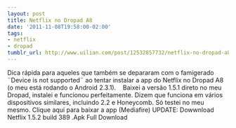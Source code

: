 ```yaml
---
layout: post
title: Netflix no Dropad A8
date: '2011-11-08T19:58:00-02:00'
tags:
- netflix
- dropad
tumblr_url: http://www.uilian.com/post/12532857732/netflix-no-dropad-a8
---
```


Dica rápida para aqueles que também se depararam com o famigerado ¨Device is not supported¨ ao tentar instalar a app do Netflix no Dropad A8 (o meu está rodando o Android 2.3.1).
  
Baixei a versão 1.5.1 direto no meu Dropad, instalei e funcionou perfeitamente. Dizem que funciona em vários dispositivos similares, incluindo 2.2 e Honeycomb. Só testei no meu mesmo.
Clique aqui para baixar a app (Mediafire)
UPDATE: Dowwnload Netflix 1.5.2 build 389 .Apk Full Download
